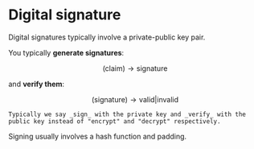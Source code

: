 # Digital signature

Digital signatures typically involve a private-public key pair.

You typically **generate signatures**:

$$
(\text{claim}) \rightarrow \text{signature}
$$

and **verify them**:

$$
(\text{signature}) \rightarrow \text{valid|invalid}
$$

```admonish note
Typically we say _sign_ with the private key and _verify_ with the public key instead of "encrypt" and "decrypt" respectively.
```

Signing usually involves a hash function and padding.
